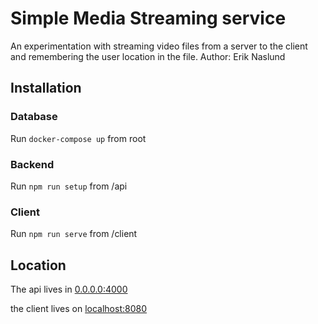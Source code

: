 # Simple Media Streaming service

An experimentation with streaming video files from a server to the client and remembering the user location in the file. 
Author: Erik Naslund

## Installation

### Database
Run `docker-compose up` from root
### Backend
Run `npm run setup` from /api
### Client
Run `npm run serve` from /client


## Location

The api lives in [0.0.0.0:4000](http://0.0.0.0:4000)

the client lives on  [localhost:8080](http://localhost:8080)
